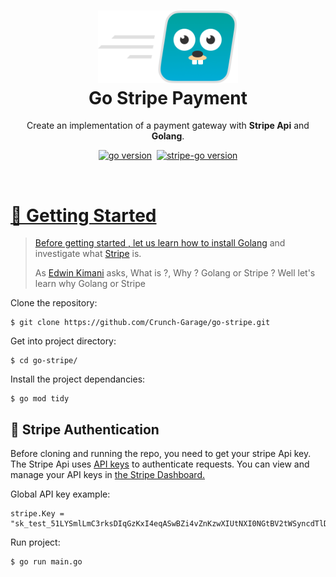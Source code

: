 <h1 align="center">
  <img alt="cgapp logo" src="https://raw.githubusercontent.com/CossyCossy/food-delivery/master/html/img/cgapp_logo%402x.png" width="224px"/><br/>
  Go Stripe Payment
</h1>
<p align="center">Create an implementation of a payment gateway with <b>Stripe Api</b> and <b>Golang</b>.</p>

<p align="center"><a href="https://github.com/Crunch-Garage/go-stripe" 
target="_blank"><img src="https://img.shields.io/badge/Go-1.19+-00ADD8?style=for-the-badge&logo=go" alt="go version" /></a>&nbsp;
<a href="https://github.com/Crunch-Garage/go-stripe" 
target="_blank"><img src="https://img.shields.io/badge/Stripe%20-Stripe Go-red?style=for-the-badge&logo=stripe&logoColor=green" alt="stripe-go version" />
 </p>

 <br />

# 🧐 Getting Started 
> Before getting started , let us learn how to install [Golang](https://go.dev/) and investigate what [Stripe](https://stripe.com/docs) is.
>
> As [Edwin Kimani](https://github.com/edugeezu) asks, What is ?, Why ? Golang or Stripe ? Well let's learn why Golang or Stripe

Clone the repository:
```
$ git clone https://github.com/Crunch-Garage/go-stripe.git
```

Get into project directory:
```
$ cd go-stripe/
```

Install the project dependancies:
``` 
$ go mod tidy
```

## 📒 Stripe Authentication

Before cloning and running the repo, you need to get your stripe Api key. The Stripe Api uses [API keys](https://stripe.com/docs/keys) to authenticate requests. You can view and manage your API keys in [the Stripe Dashboard.](https://stripe.com/login?redirect=/account/apikeys) 

Global API key example:
```
stripe.Key = "sk_test_51LYSmlLmC3rksDIqGzKxI4eqASwBZi4vZnKzwXIUtNXI0NGtBV2tWSyncdTlDZzdyaaaIBpIuAq64WZae9z6RvAA001TmltJWT"
```

Run project:
```
$ go run main.go
```
